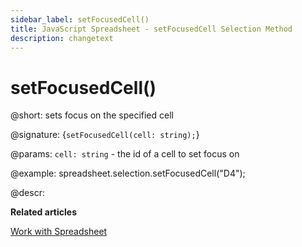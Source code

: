 ```yaml
---
sidebar_label: setFocusedCell() 
title: JavaScript Spreadsheet - setFocusedCell Selection Method
description: changetext
---
```


# setFocusedCell()

@short: sets focus on the specified cell

@signature: {`setFocusedCell(cell: string);`}

@params:
`cell: string` - the id of a cell to set focus on

@example:
spreadsheet.selection.setFocusedCell("D4");

@descr:

**Related articles**

[Work with Spreadsheet](working_with_ssheet.md#setting-focus-on-a-cell)
